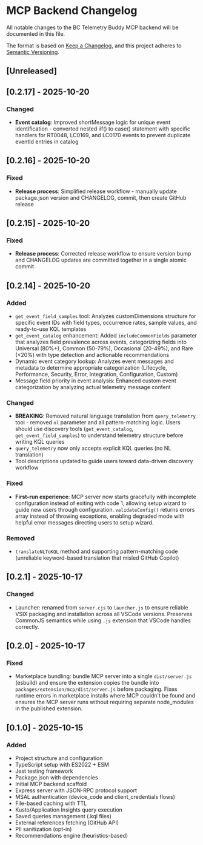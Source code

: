 # MCP Backend Changelog

All notable changes to the BC Telemetry Buddy MCP backend will be documented in this file.

The format is based on [Keep a Changelog](https://keepachangelog.com/en/1.0.0/),
and this project adheres to [Semantic Versioning](https://semver.org/spec/v2.0.0.html).

## [Unreleased]

## [0.2.17] - 2025-10-20

### Changed
- **Event catalog**: Improved shortMessage logic for unique event identification - converted nested iif() to case() statement with specific handlers for RT0048, LC0169, and LC0170 events to prevent duplicate eventId entries in catalog

## [0.2.16] - 2025-10-20

### Fixed
- **Release process**: Simplified release workflow - manually update package.json version and CHANGELOG, commit, then create GitHub release

## [0.2.15] - 2025-10-20

### Fixed
- **Release process**: Corrected release workflow to ensure version bump and CHANGELOG updates are committed together in a single atomic commit

## [0.2.14] - 2025-10-20

### Added
- `get_event_field_samples` tool: Analyzes customDimensions structure for specific event IDs with field types, occurrence rates, sample values, and ready-to-use KQL templates
- `get_event_catalog` enhancement: Added `includeCommonFields` parameter that analyzes field prevalence across events, categorizing fields into Universal (80%+), Common (50-79%), Occasional (20-49%), and Rare (<20%) with type detection and actionable recommendations
- Dynamic event category lookup: Analyzes event messages and metadata to determine appropriate categorization (Lifecycle, Performance, Security, Error, Integration, Configuration, Custom)
- Message field priority in event analysis: Enhanced custom event categorization by analyzing actual telemetry message content

### Changed
- **BREAKING**: Removed natural language translation from `query_telemetry` tool - removed `nl` parameter and all pattern-matching logic. Users should use discovery tools (`get_event_catalog`, `get_event_field_samples`) to understand telemetry structure before writing KQL queries
- `query_telemetry` now only accepts explicit KQL queries (no NL translation)
- Tool descriptions updated to guide users toward data-driven discovery workflow

### Fixed
- **First-run experience**: MCP server now starts gracefully with incomplete configuration instead of exiting with code 1, allowing setup wizard to guide new users through configuration. `validateConfig()` returns errors array instead of throwing exceptions, enabling degraded mode with helpful error messages directing users to setup wizard.

### Removed
- `translateNLToKQL` method and supporting pattern-matching code (unreliable keyword-based translation that misled GitHub Copilot)

## [0.2.1] - 2025-10-17

### Changed
- Launcher: renamed from `server.cjs` to `launcher.js` to ensure reliable VSIX packaging and installation across all VSCode versions. Preserves CommonJS semantics while using `.js` extension that VSCode handles correctly.

## [0.2.0] - 2025-10-17

### Fixed
- Marketplace bundling: bundle MCP server into a single `dist/server.js` (esbuild) and ensure the extension copies the bundle into `packages/extension/mcp/dist/server.js` before packaging. Fixes runtime errors in marketplace installs where MCP couldn't be found and ensures the MCP server runs without requiring separate node_modules in the published extension.

## [0.1.0] - 2025-10-15

### Added
- Project structure and configuration
- TypeScript setup with ES2022 + ESM
- Jest testing framework
- Package.json with dependencies
- Initial MCP backend scaffold
- Express server with JSON-RPC protocol support
- MSAL authentication (device_code and client_credentials flows)
- File-based caching with TTL
- Kusto/Application Insights query execution
- Saved queries management (.kql files)
- External references fetching (GitHub API)
- PII sanitization (opt-in)
- Recommendations engine (heuristics-based)